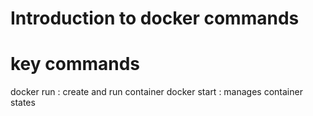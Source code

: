 # Introduction to docker commands

# key commands

docker run : create and run container
docker start : manages container states